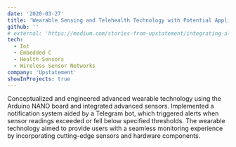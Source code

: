 ```yaml
---
date: '2020-03-27'
title: 'Wearable Sensing and Telehealth Technology with Potential Application in the Corona Virus Pandemic'
github: ''
# external: 'https://medium.com/stories-from-upstatement/integrating-algolia-search-with-wordpress-multisite-e2dea3ed449c'
tech:
  - Iot
  - Embedded C
  - Health Sensors
  - Wireless Sensor Networks
company: 'Upstatement'
showInProjects: true
---
```


Conceptualized and engineered advanced wearable technology using the Arduino NANO board and integrated advanced sensors. Implemented a notification system aided by a Telegram bot, which triggered alerts when sensor readings exceeded or fell below specified thresholds. The wearable technology aimed to provide users with a seamless monitoring experience by incorporating cutting-edge sensors and hardware components.
